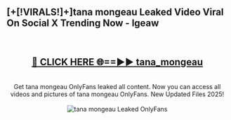 <h2>[+[!VIRALS!]+]tana mongeau Leaked Video Viral On Social X Trending Now - lgeaw</h2>
<br>
<div align="center">
<h2><a href="https://libra.edu.pl?tana_mongeau" rel="nofollow">🔴 CLICK HERE 🌐==►► tana_mongeau</a></h2>
<br>
Get tana mongeau OnlyFans leaked all content. Now you can access all videos and pictures of tana mongeau OnlyFans. New Updated Files 2025!
<br>
<br>
<a href="https://libra.edu.pl?tana_mongeau" rel="nofollow" data-target="animated-image.originalLink"><img src="https://i.ibb.co.com/WyWwxjT/player-gif2.gif" alt="tana mongeau Leaked OnlyFans" style="max-width: 100%; display: inline-block;" data-target="animated-image.originalImage"></a>
</div>
<br>